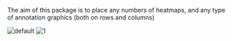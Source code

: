 
The aim of this package is to place any numbers of heatmaps, and any type of annotation graphics (both on rows and columns)

![default](https://cloud.githubusercontent.com/assets/449218/6541828/75c77f8a-c4e5-11e4-80af-6ebb5e649898.png)
![1](https://cloud.githubusercontent.com/assets/449218/6541827/75b8c620-c4e5-11e4-954e-1c0709b9f1b7.png)
